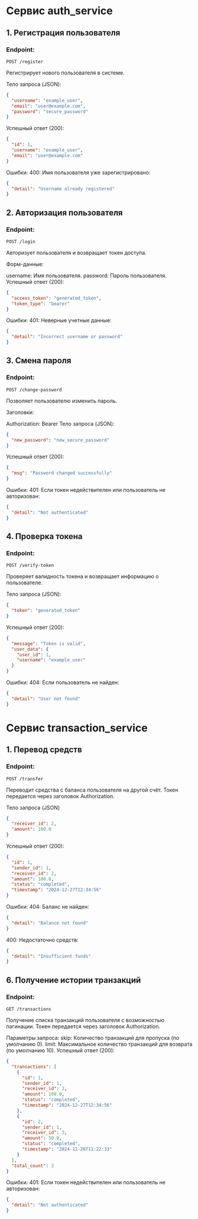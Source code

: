 # Сервис auth_service
## 1. Регистрация пользователя

### Endpoint: 
`POST /register`

Регистрирует нового пользователя в системе.

Тело запроса (JSON):

```json
{
  "username": "example_user",
  "email": "user@example.com",
  "password": "secure_password"
}
```
Успешный ответ (200):

```json
{
  "id": 1,
  "username": "example_user",
  "email": "user@example.com"
}
```
Ошибки:
400: Имя пользователя уже зарегистрировано:

```json
{
  "detail": "Username already registered"
}
```
## 2. Авторизация пользователя

### Endpoint: 
`POST /login`

Авторизует пользователя и возвращает токен доступа.

Форм-данные:

username: Имя пользователя.
password: Пароль пользователя.
Успешный ответ (200):

```json
{
  "access_token": "generated_token",
  "token_type": "bearer"
}
```
Ошибки:
401: Неверные учетные данные:

```json
{
  "detail": "Incorrect username or password"
}
```
## 3. Смена пароля

### Endpoint: 
`POST /change-password`

Позволяет пользователю изменить пароль.

Заголовки:

Authorization: Bearer <token>
Тело запроса (JSON):

```json
{
  "new_password": "new_secure_password"
}
```
Успешный ответ (200):

```json
{
  "msg": "Password changed successfully"
}
```
Ошибки:
401: Если токен недействителен или пользователь не авторизован:

```json
{
  "detail": "Not authenticated"
}
```
## 4. Проверка токена

### Endpoint: 
`POST /verify-token`

Проверяет валидность токена и возвращает информацию о пользователе.

Тело запроса (JSON):

```json
{
  "token": "generated_token"
}
```
Успешный ответ (200):

```json
{
  "message": "Token is valid",
  "user_data": {
    "user_id": 1,
    "username": "example_user"
  }
}
```
Ошибки:
404: Если пользователь не найден:

```json
{
  "detail": "User not found"
}
```

# Сервис transaction_service

## 1. Перевод средств

### Endpoint:
`POST /transfer`

Переводит средства с баланса пользователя на другой счёт. Токен передается через заголовок Authorization.

Тело запроса (JSON)
```json
{
  "receiver_id": 2,
  "amount": 100.0
}
```
Успешный ответ (200):
```json
{
  "id": 1,
  "sender_id": 1,
  "receiver_id": 2,
  "amount": 100.0,
  "status": "completed",
  "timestamp": "2024-12-27T12:34:56"
}
```
Ошибки:
404: Баланс не найден:

```json
{
  "detail": "Balance not found"
}
```
400: Недостаточно средств:

```json
{
  "detail": "Insufficient funds"
}
```
## 6. Получение истории транзакций

### Endpoint:
`GET /transactions`

Получение списка транзакций пользователя с возможностью пагинации. Токен передается через заголовок Authorization.

Параметры запроса:
skip: Количество транзакций для пропуска (по умолчанию 0).
limit: Максимальное количество транзакций для возврата (по умолчанию 10).
Успешный ответ (200):
```json
{
  "transactions": [
    {
      "id": 1,
      "sender_id": 1,
      "receiver_id": 2,
      "amount": 100.0,
      "status": "completed",
      "timestamp": "2024-12-27T12:34:56"
    },
    {
      "id": 2,
      "sender_id": 1,
      "receiver_id": 3,
      "amount": 50.0,
      "status": "completed",
      "timestamp": "2024-12-26T11:22:33"
    }
  ],
  "total_count": 2
}
```
Ошибки:
401: Если токен недействителен или пользователь не авторизован:

```json
{
  "detail": "Not authenticated"
}
```
